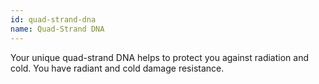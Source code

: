 ```yaml
---
id: quad-strand-dna
name: Quad-Strand DNA
---
```

Your unique quad-strand DNA helps to protect you against radiation and cold. You have radiant and cold damage resistance.
